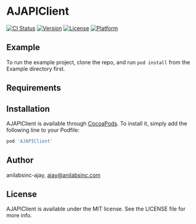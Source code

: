 # AJAPIClient

[![CI Status](https://img.shields.io/travis/anilabsinc-ajay/AJAPIClient.svg?style=flat)](https://travis-ci.org/anilabsinc-ajay/AJAPIClient)
[![Version](https://img.shields.io/cocoapods/v/AJAPIClient.svg?style=flat)](https://cocoapods.org/pods/AJAPIClient)
[![License](https://img.shields.io/cocoapods/l/AJAPIClient.svg?style=flat)](https://cocoapods.org/pods/AJAPIClient)
[![Platform](https://img.shields.io/cocoapods/p/AJAPIClient.svg?style=flat)](https://cocoapods.org/pods/AJAPIClient)

## Example

To run the example project, clone the repo, and run `pod install` from the Example directory first.

## Requirements

## Installation

AJAPIClient is available through [CocoaPods](https://cocoapods.org). To install
it, simply add the following line to your Podfile:

```ruby
pod 'AJAPIClient'
```

## Author

anilabsinc-ajay, ajay@anilabsinc.com

## License

AJAPIClient is available under the MIT license. See the LICENSE file for more info.
